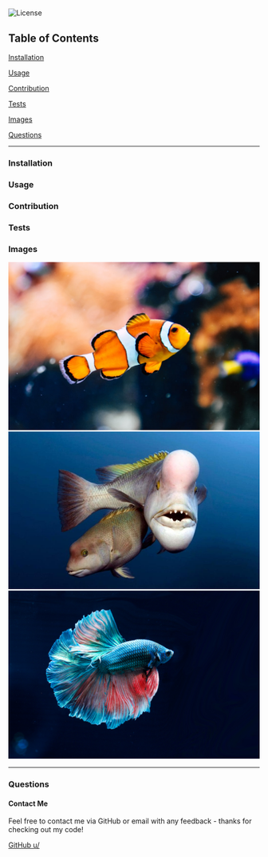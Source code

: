 
# 
![License](https://img.shields.io/badge/license-Apache-orange)



## Table of Contents

[Installation](#installation)

[Usage](#usage)

[Contribution](#contribution)

[Tests](#tests)

[Images](#images)

[Questions](#questions)

----

<a name="installation"></a>
### Installation



<a name="usage"></a>
### Usage



<a name="contribution"></a>
### Contribution



<a name="tests"></a>
### Tests



<a name="images"></a>
### Images

![image](../assets/images/fish-01.jpg) 
![image](../assets/images/fish-02.jpg) 
![image](../assets/images/fish-03.jpg) 


----

<a name="questions"></a>
### Questions
#### Contact Me

Feel free to contact me via GitHub or email with any feedback - thanks for checking out my code!

[GitHub u/](https://github.com/)

